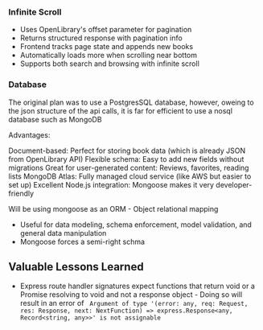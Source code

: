 ### Infinite Scroll

- Uses OpenLibrary's offset parameter for pagination
- Returns structured response with pagination info
- Frontend tracks page state and appends new books
- Automatically loads more when scrolling near bottom
- Supports both search and browsing with infinite scroll

### Database

The original plan was to use a PostgresSQL database, however, oweing to the json structure of the api calls, it is far for efficient to use
a nosql database such as MongoDB

Advantages:

Document-based: Perfect for storing book data (which is already JSON from OpenLibrary API)
Flexible schema: Easy to add new fields without migrations
Great for user-generated content: Reviews, favorites, reading lists
MongoDB Atlas: Fully managed cloud service (like AWS but easier to set up)
Excellent Node.js integration: Mongoose makes it very developer-friendly

Will be using mongoose as an ORM - Object relational mapping

- Useful for data modeling, schema enforcement, model validation, and general data manipulation
- Mongoose forces a semi-right schma

## Valuable Lessons Learned

- Express route handler signatures expect functions that return void or a Promise resolving to void and not a response object - Doing so will result in an error of ` Argument of type '(error: any, req: Request, res: Response, next: NextFunction) => express.Response<any, Record<string, any>>' is not assignable`
